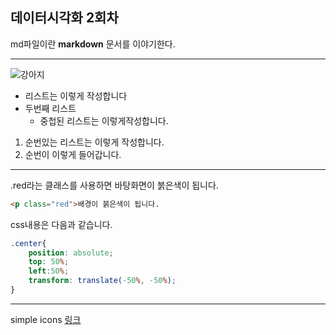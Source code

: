 ## 데이터시각화 2회차


md파일이란 **markdown** 문서를 이야기한다.

---
![강아지](https://images.pexels.com/photos/14309988/pexels-photo-14309988.jpeg?auto=compress&cs=tinysrgb&w=1260&h=750&dpr=1)

- 리스트는 이렇게 작성합니다
- 두번째 리스트
    - 중첩된 리스트는 이렇게작성합니다.

1. 순번있는 리스트는 이렇게 작성합니다.
2. 순번이 이렇게 들어갑니다.

---
.red라는 클래스를 사용하면 바탕화면이 붉은색이 됩니다.

```html
<p class="red">배경이 붉은색이 됩니다.
```

css내용은 다음과 같습니다.
```css
.center{
    position: absolute;
    top: 50%;
    left:50%;
    transform: translate(-50%, -50%);
}
```
---
simple icons [링크](https://simpleicons.org/)
